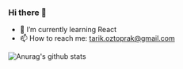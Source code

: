 ### Hi there 👋 

- 🌱 I’m currently learning React
- 📫 How to reach me: tarik.oztoprak@gmail.com

![Anurag's github stats](https://github-readme-stats.vercel.app/api?username=TarikOztoprak)

